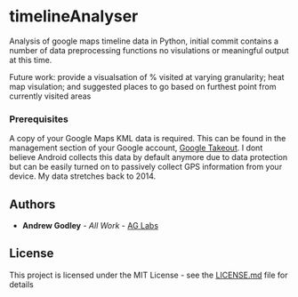 # timelineAnalyser
Analysis of google maps timeline data in Python, initial commit contains a number of data preprocessing functions no visulations or meaningful output at this time.

Future work: provide a visualsation of % visited at varying granularity; heat map visulation; and suggested places to go based on furthest point from currently visited areas

### Prerequisites
A copy of your Google Maps KML data is required. This can be found in the management section of your Google account, [Google Takeout](https://takeout.google.com/settings/takeout). I dont believe Android collects this data by default anymore due to data protection but can be easily turned on to passively collect GPS information from your device. My data stretches back to 2014.

## Authors

* **Andrew Godley** - *All Work* - [AG Labs](https://github.com/AG-Labs)

## License

This project is licensed under the MIT License - see the [LICENSE.md](LICENSE.md) file for details
